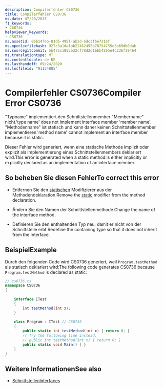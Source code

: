 ```yaml
---
description: Compilerfehler CS0736
title: Compilerfehler CS0736
ms.date: 07/20/2015
f1_keywords:
- CS0736
helpviewer_keywords:
- CS0736
ms.assetid: 06b14feb-81d5-495f-ab2d-6dc3f5e7216f
ms.openlocfilehash: 927c3a1da1ab22462455b78754755e3e69db0dab
ms.sourcegitcommit: 5b475c1855b32cf78d2d1bbb4295e4c236f39464
ms.translationtype: MT
ms.contentlocale: de-DE
ms.lasthandoff: 09/24/2020
ms.locfileid: "91154885"
---
```

# <a name="compiler-error-cs0736"></a><span data-ttu-id="20f06-103">Compilerfehler CS0736</span><span class="sxs-lookup"><span data-stu-id="20f06-103">Compiler Error CS0736</span></span>

<span data-ttu-id="20f06-104">"Typname" implementiert den Schnittstellenmember "Membername" nicht.</span><span class="sxs-lookup"><span data-stu-id="20f06-104">'type name' does not implement interface member 'member name'.</span></span> <span data-ttu-id="20f06-105">"Methodenname" ist statisch und kann daher keinen Schnittstellenmember implementieren.</span><span class="sxs-lookup"><span data-stu-id="20f06-105">'method name' cannot implement an interface member because it is static.</span></span>  
  
 <span data-ttu-id="20f06-106">Dieser Fehler wird generiert, wenn eine statische Methode implizit oder explizit als Implementierung eines Schnittstellenmembers deklariert wird.</span><span class="sxs-lookup"><span data-stu-id="20f06-106">This error is generated when a static method is either implicitly or explicitly declared as an implementation of an interface member.</span></span>  
  
## <a name="to-correct-this-error"></a><span data-ttu-id="20f06-107">So beheben Sie diesen Fehler</span><span class="sxs-lookup"><span data-stu-id="20f06-107">To correct this error</span></span>  
  
- <span data-ttu-id="20f06-108">Entfernen Sie den [statischen](../language-reference/keywords/static.md) Modifizierer aus der Methodendeklaration.</span><span class="sxs-lookup"><span data-stu-id="20f06-108">Remove the [static](../language-reference/keywords/static.md) modifier from the method declaration.</span></span>  
  
- <span data-ttu-id="20f06-109">Ändern Sie den Namen der Schnittstellenmethode.</span><span class="sxs-lookup"><span data-stu-id="20f06-109">Change the name of the interface method.</span></span>  
  
- <span data-ttu-id="20f06-110">Definieren Sie den enthaltenden Typ neu, damit er nicht von der Schnittstelle erbt.</span><span class="sxs-lookup"><span data-stu-id="20f06-110">Redefine the containing type so that it does not inherit from the interface.</span></span>  
  
## <a name="example"></a><span data-ttu-id="20f06-111">Beispiel</span><span class="sxs-lookup"><span data-stu-id="20f06-111">Example</span></span>  

 <span data-ttu-id="20f06-112">Durch den folgenden Code wird CS0736 generiert, weil `Program.testMethod` als statisch deklariert wird:</span><span class="sxs-lookup"><span data-stu-id="20f06-112">The following code generates CS0736 because `Program.testMethod` is declared as static:</span></span>  
  
```csharp  
// cs0736.cs  
namespace CS0736  
{
  
    interface ITest  
    {  
        int testMethod(int x);  
    }  
  
    class Program : ITest // CS0736  
    {  
        public static int testMethod(int x) { return 0; }  
        // Try the following line instead.  
        // public int testMethod(int x) { return 0; }  
        public static void Main() { }  
    }
}  
```  
  
## <a name="see-also"></a><span data-ttu-id="20f06-113">Weitere Informationen</span><span class="sxs-lookup"><span data-stu-id="20f06-113">See also</span></span>

- [<span data-ttu-id="20f06-114">Schnittstellen</span><span class="sxs-lookup"><span data-stu-id="20f06-114">Interfaces</span></span>](../programming-guide/interfaces/index.md)
